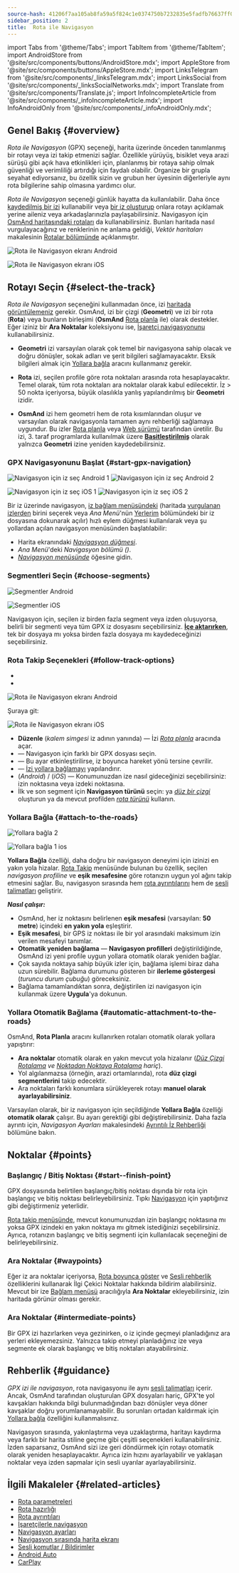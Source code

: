 ```yaml
---
source-hash: 41206f7aa105ab8fa59a5f824c1e0374750b7232835e5fadfb76637ff0469e77
sidebar_position: 2
title:  Rota ile Navigasyon
---
```

import Tabs from '@theme/Tabs';
import TabItem from '@theme/TabItem';
import AndroidStore from '@site/src/components/buttons/AndroidStore.mdx';
import AppleStore from '@site/src/components/buttons/AppleStore.mdx';
import LinksTelegram from '@site/src/components/_linksTelegram.mdx';
import LinksSocial from '@site/src/components/_linksSocialNetworks.mdx';
import Translate from '@site/src/components/Translate.js';
import InfoIncompleteArticle from '@site/src/components/_infoIncompleteArticle.mdx';
import InfoAndroidOnly from '@site/src/components/_infoAndroidOnly.mdx';



## Genel Bakış {#overview}

*Rota ile Navigasyon* (GPX) seçeneği, harita üzerinde önceden tanımlanmış bir rotayı veya izi takip etmenizi sağlar. Özellikle yürüyüş, bisiklet veya arazi sürüşü gibi açık hava etkinlikleri için, planlanmış bir rotaya sahip olmak güvenliği ve verimliliği artırdığı için faydalı olabilir. Organize bir grupla seyahat ediyorsanız, bu özellik sizin ve grubun her üyesinin diğerleriyle aynı rota bilgilerine sahip olmasına yardımcı olur.  

*Rota ile Navigasyon* seçeneği günlük hayatta da kullanılabilir. Daha önce [kaydedilmiş bir izi](../../plugins/trip-recording.md) kullanabilir veya [bir iz oluşturup](../../personal/tracks/manage-tracks.md#create-a-track) onlara rotayı açıklamak yerine aileniz veya arkadaşlarınızla paylaşabilirsiniz. Navigasyon için [OsmAnd haritasındaki rotaları](../../../../blog/routes/) da kullanabilirsiniz. Bunları haritada nasıl vurgulayacağınız ve renklerinin ne anlama geldiği, *Vektör haritaları* makalesinin [Rotalar bölümünde](../../map/vector-maps.md#routes) açıklanmıştır.  

<Tabs groupId="operating-systems" queryString="current-os">

<TabItem value="android" label="Android">  

![Rota ile Navigasyon ekranı Android](@site/static/img/navigation/gpx/navigation_gpx_android.png)

</TabItem>

<TabItem value="ios" label="iOS">

![Rota ile Navigasyon ekranı iOS](@site/static/img/navigation/gpx/navigation_gpx_ios.png)

</TabItem>

</Tabs>


## Rotayı Seçin {#select-the-track}

*Rota ile Navigasyon* seçeneğini kullanmadan önce, izi [haritada görüntülemeniz](../../map/tracks/index.md#display-tracks-on-the-map) gerekir. OsmAnd, izi bir çizgi (**Geometri**) ve izi bir rota (**Rota**) veya bunların birleşimi (**OsmAnd** [Rota planla](../../plan-route/create-route.md) ile) olarak destekler. Eğer iziniz bir **Ara Noktalar** koleksiyonu ise, [İşaretçi navigasyonunu](./markers-navigation.md) kullanabilirsiniz.


- **Geometri** izi varsayılan olarak çok temel bir navigasyona sahip olacak ve doğru dönüşler, sokak adları ve şerit bilgileri sağlamayacaktır. Eksik bilgileri almak için [Yollara bağla](#attach-to-the-roads) aracını kullanmanız gerekir.

- **Rota** izi, seçilen profile göre rota noktaları arasında rota hesaplayacaktır. Temel olarak, tüm rota noktaları ara noktalar olarak kabul edilecektir. İz > 50 nokta içeriyorsa, büyük olasılıkla yanlış yapılandırılmış bir **Geometri** izidir.

- **OsmAnd** izi hem geometri hem de rota kısımlarından oluşur ve varsayılan olarak navigasyonla tamamen aynı rehberliği sağlamaya uygundur. Bu izler [Rota planla](../../plan-route/create-route.md) veya [Web sürümü](../../web/index.md) tarafından üretilir. Bu izi, 3. taraf programlarda kullanılmak üzere [**Basitleştirilmiş**](../../plan-route/create-route.md#save-route) olarak yalnızca **Geometri** izine yeniden kaydedebilirsiniz.


### GPX Navigasyonunu Başlat {#start-gpx-navigation}

<Tabs groupId="operating-systems" queryString="current-os">

<TabItem value="android" label="Android">  

![Navigasyon için iz seç Android 1](@site/static/img/navigation/gpx/follow_track_andr_1.png) ![Navigasyon için iz seç Android 2](@site/static/img/navigation/gpx/follow_track_andr_2.png)

</TabItem>

<TabItem value="ios" label="iOS">

![Navigasyon için iz seç iOS 1](@site/static/img/navigation/gpx/follow_track_ios_1.png) ![Navigasyon için iz seç iOS 2](@site/static/img/navigation/gpx/follow_track_ios_2.png)

</TabItem>

</Tabs>

Bir iz üzerinde navigasyon, [iz bağlam menüsündeki](../../map/tracks/track-context-menu.md#add-waypoint-to-a-track) (haritada [vurgulanan izlerden](./route-navigation.md#history-of-previous-routes) birini seçerek veya *Ana Menü*'nün [Yerlerim](../../personal/myplaces.md) bölümündeki bir iz dosyasına dokunarak açılır) hızlı eylem düğmesi kullanılarak veya şu yollardan açılan navigasyon menüsünden başlatılabilir:

- Harita ekranındaki [*Navigasyon düğmesi*](../../widgets/map-buttons.md#directions).  
- *Ana Menü*'deki *Navigasyon bölümü* *(<Translate android="true" ids="shared_string_menu,shared_string_navigation"/>)*.
- [*Navigasyon menüsünde*](./route-navigation.md#navigation-menu) *<Translate android="true" ids="shared_string_settings,follow_track"/>* öğesine gidin.  

### Segmentleri Seçin {#choose-segments}

<Tabs groupId="operating-systems" queryString="current-os">

<TabItem value="android" label="Android">  

![Segmentler Android](@site/static/img/navigation/gpx/segments_andr.png)

</TabItem>

<TabItem value="ios" label="iOS">

![Segmentler iOS](@site/static/img/navigation/gpx/segments_ios.png)

</TabItem>

</Tabs>

Navigasyon için, seçilen iz birden fazla segment veya izden oluşuyorsa, belirli bir segmenti veya tüm GPX iz dosyasını seçebilirsiniz. **[İçe aktarırken](../../personal/tracks/manage-tracks.md#import)**, tek bir dosyaya mı yoksa birden fazla dosyaya mı kaydedeceğinizi seçebilirsiniz.


### Rota Takip Seçenekleri {#follow-track-options}

<Tabs groupId="operating-systems" queryString="current-os">

<TabItem value="android" label="Android">  

- *<Translate android="true" ids="shared_string_navigation,shared_string_settings,follow_track"/>*
- *<Translate android="true" ids="help_article_map_track_context_menu_name,shared_string_options,follow_track"/>*

![Rota ile Navigasyon ekranı Android](@site/static/img/navigation/gpx/follow_the_track_5-1_andr.png)

</TabItem>

<TabItem value="ios" label="iOS">

Şuraya git: *<Translate ios="true" ids="shared_string_navigation,shared_string_settings,follow_track"/>*


![Rota ile Navigasyon ekranı iOS](@site/static/img/navigation/gpx/follow_the_track_4-1_ios.png)

</TabItem>

</Tabs>

- **Düzenle** (*kalem simgesi* iz adının yanında) — İzi [*Rota planla*](../../plan-route/create-route.md) aracında açar.
- **<Translate android="true" ids="select_another_track"/>** — Navigasyon için farklı bir GPX dosyası seçin.
- **<Translate android="true" ids="gpx_option_reverse_route"/>** — Bu ayar etkinleştirilirse, iz boyunca hareket yönü tersine çevrilir.
- **<Translate android="true" ids="attach_to_the_roads"/>** — [İzi yollara bağlamayı](#attach-to-the-roads) yapılandırır.
- **<Translate android="true" ids="pass_whole_track_descr"/>** (*Android*) / **<Translate ios="true" ids="point_to_navigate"/>** (*iOS*) — Konumunuzdan ize nasıl gideceğinizi seçebilirsiniz:
izin *<Translate android="true" ids="start_of_the_track"/>* noktasına veya izdeki *<Translate android="true" ids="nearest_point"/>* noktasına.
- İlk ve son segment için **Navigasyon türünü** seçin: ya [*düz bir çizgi*](../routing/straight-line-routing.md) oluşturun ya da mevcut profilden [*rota türünü*](../routing/osmand-routing.md#routing-types) kullanın.


### Yollara Bağla {#attach-to-the-roads}

<Tabs groupId="operating-systems" queryString="current-os">

<TabItem value="android" label="Android">  

![Yollara bağla 2](@site/static/img/navigation/gpx/attach_roads_gpx_andr_2.png)

</TabItem>

<TabItem value="ios" label="iOS">

![Yollara bağla 1 ios](@site/static/img/navigation/gpx/attach_to_the_roads_ios.png)

</TabItem>

</Tabs>

**Yollara Bağla** özelliği, daha doğru bir navigasyon deneyimi için izinizi en yakın yola hizalar. [Rota Takip](#follow-track-options) menüsünde bulunan bu özellik, seçilen *navigasyon profiline* ve **eşik mesafesine** göre rotanızın uygun yol ağını takip etmesini sağlar. Bu, navigasyon sırasında hem [rota ayrıntılarını](../setup/route-details.md) hem de [sesli talimatları](#guidance) geliştirir.

***Nasıl çalışır:***

- OsmAnd, her iz noktasını belirlenen **eşik mesafesi** (varsayılan: **50 metre**) içindeki **en yakın yola** eşleştirir.  
- **Eşik mesafesi**, bir GPS iz noktası ile bir yol arasındaki maksimum izin verilen mesafeyi tanımlar.
- **Otomatik yeniden bağlama** — **Navigasyon profilleri** değiştirildiğinde, OsmAnd izi yeni profile uygun yollara otomatik olarak yeniden bağlar.
- Çok sayıda noktaya sahip büyük izler için, bağlama işlemi biraz daha uzun sürebilir. Bağlama durumunu gösteren bir **ilerleme göstergesi** (*turuncu durum çubuğu*) göreceksiniz.
- Bağlama tamamlandıktan sonra, değiştirilen izi navigasyon için kullanmak üzere **Uygula**'ya dokunun.

### Yollara Otomatik Bağlama {#automatic-attachment-to-the-roads}

OsmAnd, **Rota Planla** aracını kullanırken rotaları otomatik olarak yollara yapıştırır:

- **Ara noktalar** otomatik olarak en yakın mevcut yola hizalanır (*[Düz Çizgi Rotalama](../../navigation/routing/straight-line-routing.md) ve [Noktadan Noktaya Rotalama](../../navigation/routing/direct-to-point-routing.md) hariç*).
- Yol algılanmazsa (örneğin, arazi ortamlarında), rota **düz çizgi segmentlerini** takip edecektir.
- Ara noktaları farklı konumlara sürükleyerek rotayı **manuel olarak ayarlayabilirsiniz**.

Varsayılan olarak, bir iz navigasyon için seçildiğinde **Yollara Bağla** özelliği **otomatik olarak** çalışır. Bu ayarı gerektiği gibi değiştirebilirsiniz. Daha fazla ayrıntı için, *Navigasyon Ayarları* makalesindeki [Ayrıntılı İz Rehberliği](../guidance/navigation-settings.md#detailed-track-guidance) bölümüne bakın.


## Noktalar {#points}

### Başlangıç / Bitiş Noktası {#start--finish-point}

GPX dosyasında belirtilen başlangıç/bitiş noktası dışında bir rota için başlangıç ve bitiş noktası belirleyebilirsiniz. Tıpkı [Navigasyon](../setup/route-navigation.md#select-start-point) için yaptığınız gibi değiştirmeniz yeterlidir.

[Rota takip menüsünde](#follow-track-options), mevcut konumunuzdan izin başlangıç noktasına mı yoksa GPX izindeki en yakın noktaya mı gitmek istediğinizi seçebilirsiniz.  Ayrıca, rotanızın başlangıç ve bitiş segmenti için kullanılacak [<Translate android="true" ids="nav_type_hint"/>](../routing/osmand-routing.md#routing-types) seçeneğini de belirleyebilirsiniz.  

### Ara Noktalar {#waypoints}

Eğer iz ara noktalar içeriyorsa, [Rota boyunca göster](../guidance/map-during-navigation.md#show-points-along-the-route) ve [Sesli rehberlik](../guidance/voice-navigation.md#voice-settings) özelliklerini kullanarak İlgi Çekici Noktalar hakkında bildirim alabilirsiniz. Mevcut bir ize [Bağlam menüsü](../../map/map-context-menu.md#-add--edit-track-waypoint) aracılığıyla **Ara Noktalar** ekleyebilirsiniz, izin haritada görünür olması gerekir.

### Ara Noktalar {#intermediate-points}

Bir GPX izi hazırlarken veya gezinirken, o iz içinde geçmeyi planladığınız ara yerleri ekleyemezsiniz. Yalnızca takip etmeyi planladığınız ize veya segmente ek olarak başlangıç ve bitiş noktaları atayabilirsiniz.

## Rehberlik {#guidance}

*GPX izi ile navigasyon*, rota navigasyonu ile aynı [sesli talimatları](../guidance/voice-navigation.md) içerir. Ancak, OsmAnd tarafından oluşturulan GPX dosyaları hariç, GPX'te yol kavşakları hakkında bilgi bulunmadığından bazı dönüşler veya döner kavşaklar doğru yorumlanamayabilir. Bu sorunları ortadan kaldırmak için [Yollara bağla](#attach-to-the-roads) özelliğini kullanmalısınız.  

Navigasyon sırasında, yakınlaştırma veya uzaklaştırma, haritayı kaydırma veya farklı bir harita stiline geçme gibi çeşitli seçenekleri kullanabilirsiniz. İzden saparsanız, OsmAnd sizi ize geri döndürmek için rotayı otomatik olarak yeniden hesaplayacaktır. Ayrıca izin hızını ayarlayabilir ve yaklaşan noktalar veya izden sapmalar için sesli uyarılar ayarlayabilirsiniz.  


## İlgili Makaleler {#related-articles}

- [Rota parametreleri](../routing/osmand-routing.md#routing-types)
- [Rota hazırlığı](./route-navigation.md)
- [Rota ayrıntıları](./route-details.md)
- [İşaretçilerle navigasyon](./markers-navigation.md)
- [Navigasyon ayarları](../guidance/navigation-settings.md)
- [Navigasyon sırasında harita ekranı](../guidance/map-during-navigation.md)
- [Sesli komutlar / Bildirimler](../guidance/voice-navigation.md)
- [Android Auto](../auto-car.md)
- [CarPlay](../car-play.md)